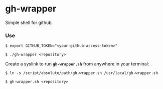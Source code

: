 # gh-wrapper
Simple shell for github.

### Use

```shell
$ export GITHUB_TOKEN="<your-github-access-token>"

$ ./gh-wrapper <repository>
```

Create a syslink to run **`gh-wrapper.sh`** from anywhere in your terminal:
```shell
$ ln -s /script/absolute/path/gh-wrapper.sh /usr/local/gh-wrapper.sh

$ gh-wrapper.sh <repository>
```
